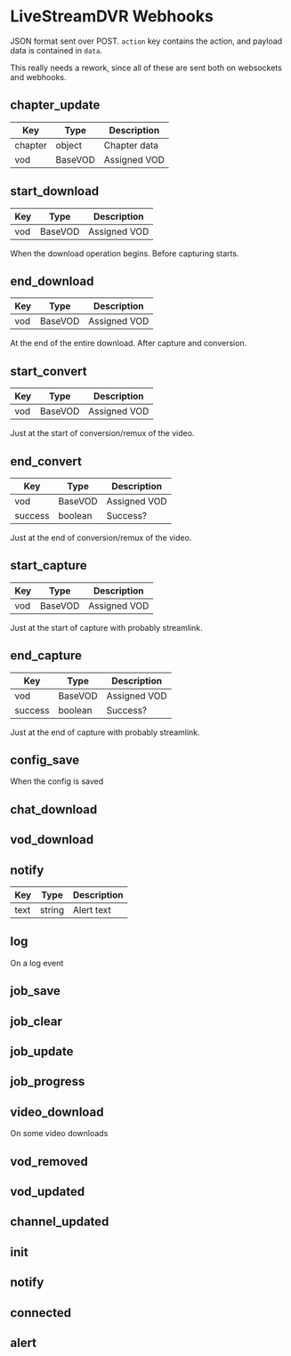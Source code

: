# LiveStreamDVR Webhooks

JSON format sent over POST. `action` key contains the action, and payload data is contained in `data`.

This really needs a rework, since all of these are sent both on websockets and webhooks.

## chapter_update
| Key     | Type          | Description  |
|---------|---------------|--------------|
| chapter | object        | Chapter data |
| vod     | BaseVOD | Assigned VOD |

## start_download
| Key     | Type          | Description  |
|---------|---------------|--------------|
| vod     | BaseVOD       | Assigned VOD |

When the download operation begins. Before capturing starts.

## end_download
| Key     | Type          | Description  |
|---------|---------------|--------------|
| vod     | BaseVOD       | Assigned VOD |

At the end of the entire download. After capture and conversion.

## start_convert
| Key     | Type          | Description  |
|---------|---------------|--------------|
| vod     | BaseVOD       | Assigned VOD |

Just at the start of conversion/remux of the video.

## end_convert
| Key     | Type          | Description  |
|---------|---------------|--------------|
| vod     | BaseVOD       | Assigned VOD |
| success | boolean       | Success?     |

Just at the end of conversion/remux of the video.

## start_capture
| Key     | Type          | Description  |
|---------|---------------|--------------|
| vod     | BaseVOD       | Assigned VOD |

Just at the start of capture with probably streamlink.

## end_capture
| Key     | Type          | Description  |
|---------|---------------|--------------|
| vod     | BaseVOD       | Assigned VOD |
| success | boolean       | Success?     |

Just at the end of capture with probably streamlink.

## config_save
When the config is saved

## chat_download
## vod_download

## notify
| Key     | Type          | Description  |
|---------|---------------|--------------|
| text    | string        | Alert text   |

## log
On a log event

## job_save
## job_clear
## job_update
## job_progress
## video_download
On some video downloads
## vod_removed
## vod_updated
## channel_updated
## init
## notify
## connected
## alert
